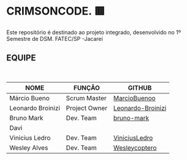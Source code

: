 # CRIMSONCODE. 🟥
<p>Este repositório é destinado ao projeto integrado, desenvolvido no 1º Semestre de DSM. FATEC/SP -Jacareí</p>

## EQUIPE

<br>

| NOME              | FUNÇÂO        | GITHUB                                                    |
|-------------------|---------------|-----------------------------------------------------------|
| Márcio Bueno      | Scrum Master  | [MarcioBuenoo](https://github.com/MarcioBuenoo)           |
| Leonardo Broinizi | Project Owner | [Leonardo-Broinizi](https://github.com/Leonardo-Broinizi) |
| Bruno Mark        | Dev. Team     | [bruno-mark](https://github.com/bruno-mark)               |
| Davi
| Vinicius Ledro    | Dev. Team     | [ViniciusLedro](https://github.com/ViniciusLedro)         |
| Wesley Alves      | Dev. Team     | [Wesleycoptero](https://github.com/Wesleycoptero)         |
 
<br>

